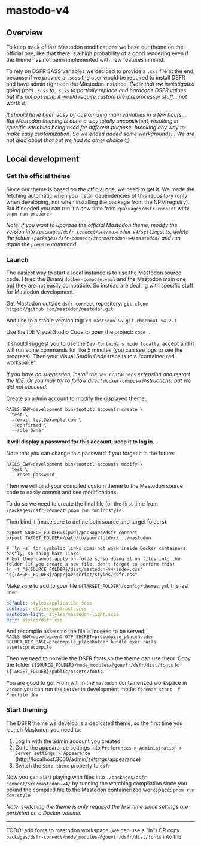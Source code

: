 # mastodo-v4

## Overview

To keep track of last Mastodon modifications we base our theme on the official one, like that there is a high probability of a good rendering even if the theme has not been implemented with new features in mind.

To rely on DSFR SASS variables we decided to provide a `.css` file at the end, because if we provide a `.scss` the user would be required to install DSFR and have admin rights on the Mastodon instance. _(Note that we investigated going from `.scss` to `.scss` to partially replace and hardcode DSFR values but it's not possible, it would require custom pre-preprocessor stuff... not worth it)_

_It should have been easy by customizing main variables in a few hours... But Mastodon theming is done a way totally unconsistent, resulting in specific variables being used for different purpose, breaking any way to make easy customization. So we ended added some workarounds... We are not glad about that but we had no other choice_ 😔

## Local development

### Get the official theme

Since our theme is based on the official one, we need to get it. We made the fetching automatic when you install dependencies of this repository (only when developing, not when installing the package from the NPM registry). But if needed you can run it a new time from `/packages/dsfr-connect` with:
`pnpm run prepare`

_Note: if you want to upgrade the official Mastodon theme, modify the version into `/packages/dsfr-connect/src/mastodon-v4/settings.ts`, delete the folder `/packages/dsfr-connect/src/mastodon-v4/mastodon/` and run again the `prepare` command._

### Launch

The easiest way to start a local instance is to use the Mastodon source code. I tried the Binami `docker-compose.yaml` and the Mastodon main one but they are not easily compatible. So instead are dealing with specific stuff for Mastodon development.

Get Mastodon outside `dsfr-connect` repository:
`git clone https://github.com/mastodon/mastodon.git`

And use to a stable version tag:
`cd mastodon && git chechout v4.2.1`

Use the IDE Visual Studio Code to open the project:
`code .`

It should suggest you to use the `Dev Containers mode locally`, accept and it will run some commands for like 5 minutes (you can see logs to see the progress). Then your Visual Studio Code transits to a "containerized workspace".

_If you have no suggestion, install the `Dev Containers` extension and restart the IDE. Or you may try to follow [direct `docker-compose` instructions](https://github.com/mastodon/mastodon#docker), but we did not succeed._

Create an admin account to modify the displayed theme:

```shell
RAILS_ENV=development bin/tootctl accounts create \
  test \
  --email test@example.com \
  --confirmed \
  --role Owner
```

**It will display a password for this account, keep it to log in.**

Note that you can change this password if you forget it in the future:

```shell
RAILS_ENV=development bin/tootctl accounts modify \
  test \
  --reset-password
```

Then we will bind your compiled custom theme to the Mastodon source code to easily commit and see modifications.

To do so we need to create the final file for the first time from `/packages/dsfr-connect`:
`pnpm run build:style`

Then bind it (make sure to define both source and target folders):

```shell
export SOURCE_FOLDER=$(pwd)/packages/dsfr-connect
export TARGET_FOLDER=/path/to/your/folder/.../mastodon

# `ln -s` for symbolic links does not work inside Docker containers easily, so doing hard links
# but they cannot apply on folders, so doing it on files into the folder (if you create a new file, don't forget to perform this)
ln -f "${SOURCE_FOLDER}/dist/mastodon-v4/index.css" "${TARGET_FOLDER}/app/javascript/styles/dsfr.css"
```

Make sure to add to your file `${TARGET_FOLDER}/config/themes.yml` the last line:

```yaml
default: styles/application.scss
contrast: styles/contrast.scss
mastodon-light: styles/mastodon-light.scss
dsfr: styles/dsfr.css
```

And recompile assets so the file is indexed to be served:
`RAILS_ENV=development OTP_SECRET=precompile_placeholder SECRET_KEY_BASE=precompile_placeholder bundle exec rails assets:precompile`

Then we need to provide the DSFR fonts so the theme can use them. Copy the folder `${SOURCE_FOLDER}/node_modules/@gouvfr/dsfr/dist/fonts` to `${TARGET_FOLDER}/public/assets/fonts`.

You are good to go! From within the `mastodon` containerized workspace in `vscode` you can run the server in development mode:
`foreman start -f Procfile.dev`

### Start theming

The DSFR theme we develop is a dedicated theme, so the first time you launch Mastodon you need to:

1. Log in with the admin account you created
2. Go to the appearance settings into `Preferences > Administration > Server settings > Appearance` (http://localhost:3000/admin/settings/appearance)
3. Switch the `Site theme` property to `dsfr`

Now you can start playing with files into `./packages/dsfr-connect/src/mastodon-v4/` by running the watching compilation since you bound the compiled file to the Mastodon containerized workspace:
`pnpm run dev:style`

_Note: switching the theme is only required the first time since settings are persisted on a Docker volume._

---

TODO: add fonts to mastodon workspace (we can use a "ln")
OR copy `packages/dsfr-connect/node_modules/@gouvfr/dsfr/dist/fonts`
into the
